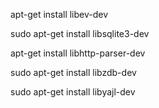 apt-get install  libev-dev   

sudo apt-get install libsqlite3-dev  

apt-get install libhttp-parser-dev
   
sudo apt-get install libzdb-dev

sudo apt-get install libyajl-dev